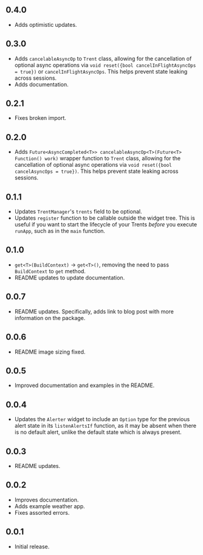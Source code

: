 ## 0.4.0

- Adds optimistic updates.

## 0.3.0

- Adds `cancelableAsyncOp` to `Trent` class, allowing for the cancellation of optional async operations via `void reset({bool cancelInFlightAsyncOps = true})` or `cancelInFlightAsyncOps`. This helps prevent state leaking across sessions.
- Adds documentation.

## 0.2.1

- Fixes broken import.

## 0.2.0

- Adds `Future<AsyncCompleted<T>> cancelableAsyncOp<T>(Future<T> Function() work)` wrapper function to `Trent` class, allowing for the cancellation of optional async operations via `void reset({bool cancelAsyncOps = true})`. This helps prevent state leaking across sessions.

## 0.1.1

- Updates `TrentManager`'s `trents` field to be optional.
- Updates `register` function to be callable outside the widget tree. This is useful if you want to start the lifecycle of your Trents *before* you execute `runApp`, such as in the `main` function.

## 0.1.0

- `get<T>(BuildContext)` -> `get<T>()`, removing the need to pass `BuildContext` to `get` method.
- README updates to update documentation.

## 0.0.7

- README updates. Specifically, adds link to blog post with more information on the package.

## 0.0.6

- README image sizing fixed.

## 0.0.5

- Improved documentation and examples in the README.

## 0.0.4

- Updates the `Alerter` widget to include an `Option` type for the previous alert state in its `listenAlertsIf` function, as it may be absent when there is no default alert, unlike the default state which is always present.

## 0.0.3

- README updates.

## 0.0.2

- Improves documentation.
- Adds example weather app.
- Fixes assorted errors.

## 0.0.1

- Initial release.
